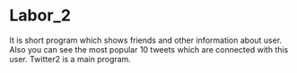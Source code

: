 # Labor_2
It is short program which shows friends and other information about user.
Also you can see the most popular 10 tweets which are connected with this user.
Twitter2 is a main program.
